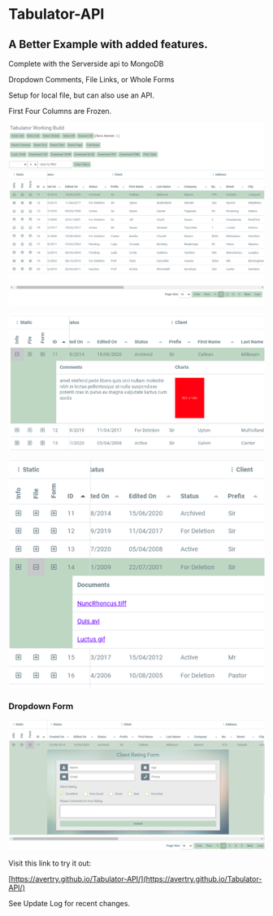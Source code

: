 # Tabulator-API

## A Better Example with added features.

Complete with the Serverside api to MongoDB

Dropdown Comments, File Links, or Whole Forms

Setup for local file, but can also use an API.

First Four Columns are Frozen.

![](image/README/1618750683468.png)

![](image/README/1618750713649.png)

![](image/README/1618750752225.png)

### Dropdown Form

![](image/README/1618750797944.png)

Visit this link to try it out:

[https://avertry.github.io/Tabulator-API/](https://avertry.github.io/Tabulator-API/)

See Update Log for recent changes.
